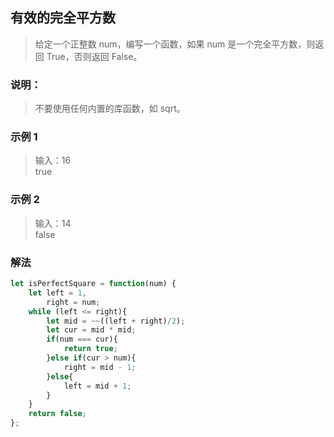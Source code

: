 
## 有效的完全平方数
> 给定一个正整数 num，编写一个函数，如果 num 是一个完全平方数，则返回 True，否则返回 False。

### 说明：
> 不要使用任何内置的库函数，如  sqrt。

### 示例 1
> 输入：16     
> true

### 示例 2
> 输入：14         
> false


### 解法
```javascript 1.8
let isPerfectSquare = function(num) {
    let left = 1,
        right = num;
    while (left <= right){
        let mid = ~~((left + right)/2);
        let cur = mid * mid;
        if(num === cur){
            return true;
        }else if(cur > num){
            right = mid - 1;
        }else{
            left = mid + 1;
        }
    }
    return false;
};
```

